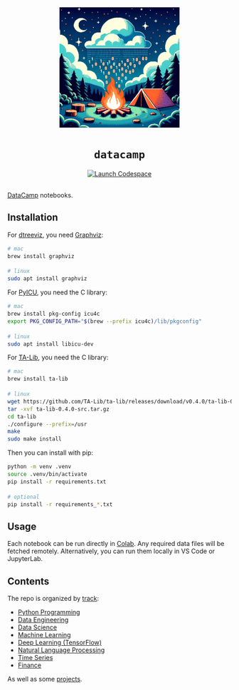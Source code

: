 <div align="center">
  <!-- Illustration of a tranquil camping scene under a starry night. The main focus is a campfire with flames composed of binary digits and pixelated embers with a tent pitched nearby. The backdrop is a clear sky with floating clouds. -->
  <img src="./datacamp.jpg" width="270" alt="A data campfire" />
  <h1 align="center"><code>datacamp</code></h1>
  <a href="https://github.com/codespaces/new/adamelliotfields/datacamp?machine=basicLinux32gb&devcontainer_path=.devcontainer/devcontainer.json">
    <img src="https://img.shields.io/badge/launch-codespace-24292E?logo=github" alt="Launch Codespace" />
  </a>
</div>
<br />

[DataCamp](https://www.datacamp.com) notebooks.

## Installation

For [dtreeviz](https://github.com/parrt/dtreeviz), you need [Graphviz](https://graphviz.org):

```sh
# mac
brew install graphviz

# linux
sudo apt install graphviz
```

For [PyICU](https://gitlab.pyicu.org/main/pyicu), you need the C library:

```bash
# mac
brew install pkg-config icu4c
export PKG_CONFIG_PATH="$(brew --prefix icu4c)/lib/pkgconfig"

# linux
sudo apt install libicu-dev
```

For [TA-Lib](https://ta-lib.org), you need the C library:

```sh
# mac
brew install ta-lib

# linux
wget https://github.com/TA-Lib/ta-lib/releases/download/v0.4.0/ta-lib-0.4.0-src.tar.gz
tar -xvf ta-lib-0.4.0-src.tar.gz
cd ta-lib
./configure --prefix=/usr
make
sudo make install
```

Then you can install with pip:

```sh
python -m venv .venv
source .venv/bin/activate
pip install -r requirements.txt

# optional
pip install -r requirements_*.txt
```

## Usage

Each notebook can be run directly in [Colab](https://colab.research.google.com). Any required data files will be fetched remotely. Alternatively, you can run them locally in VS Code or JupyterLab.

## Contents

The repo is organized by [track](https://www.datacamp.com/tracks/skill):

* [Python Programming](./notebooks/python/readme.md)
* [Data Engineering](./notebooks/data_engineering/readme.md)
* [Data Science](./notebooks/data_science/readme.md)
* [Machine Learning](./notebooks/machine_learning/readme.md)
* [Deep Learning (TensorFlow)](./notebooks/deep_learning_tensorflow/readme.md)
* [Natural Language Processing](./notebooks/nlp/readme.md)
* [Time Series](./notebooks/time_series/readme.md)
* [Finance](./notebooks/finance/readme.md)

As well as some [projects](./notebooks/projects/readme.md).
